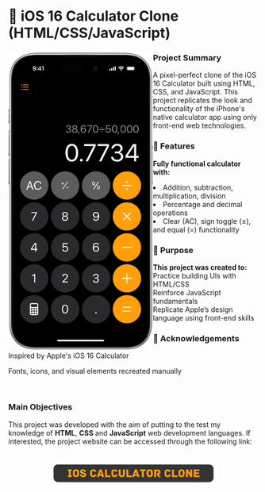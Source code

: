 # 📱 iOS 16 Calculator Clone (HTML/CSS/JavaScript)
<div>
    <img src=assets/images/calculator.png alt=ios-calculator align=left height=600px>
    <h3>Project Summary</h3>
    <p>A pixel-perfect clone of the iOS 16 Calculator built using HTML, CSS, and JavaScript. This project replicates the look and functionality of the iPhone's native calculator app using only front-end web technologies.</p>
    <h3>🚀 Features</h3>
    <p><ul><b>Fully functional calculator with:</b></ul>
       <li> Addition, subtraction, multiplication, division</li>
       <li> Percentage and decimal operations</li>
       <li> Clear (AC), sign toggle (±), and equal (=) functionality</li>
<h3>🎯 Purpose</h3>
<b>This project was created to:</b><br>
Practice building UIs with HTML/CSS<br>
Reinforce JavaScript fundamentals<br>
Replicate Apple’s design language using front-end skills

<h3>🙌 Acknowledgements</h3>
Inspired by Apple's iOS 16 Calculator

Fonts, icons, and visual elements recreated manually

<br>

 
   <h3>Main Objectives</h3>
    <p>This project was developed with the aim of putting to the test my knowledge of <strong>HTML</strong>, <strong>CSS</strong> and <strong>JavaScript</strong> web development languages. If interested, the project website can be accessed through the following link:</p><br>
    <div align="center">
        <a href='https://thelabro.github.io/iOS_Calculator/' target="_blank"><img src=assets/images/ios-calculator-link.png alt="ios-calculator-link" height=50px></a>
    </div>
</div>
<br>
<br>
